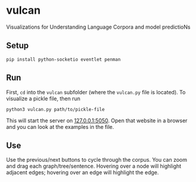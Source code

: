 # vulcan
 Visualizations for Understanding Language Corpora and model predictioNs

## Setup

```
pip install python-socketio eventlet penman
```

## Run

First, `cd` into the `vulcan` subfolder (where the `vulcan.py` file is located). To visualize a pickle file, then run

```
python3 vulcan.py path/to/pickle-file
```

This will start the server on [127.0.0.1:5050](127.0.0.1:5050). Open that website in a browser and you can look at the examples in the file.

## Use

Use the previous/next buttons to cycle through the corpus. You can zoom and drag each graph/tree/sentence. Hovering over a node will highlight adjacent edges; hovering over an edge will highlight the edge.
